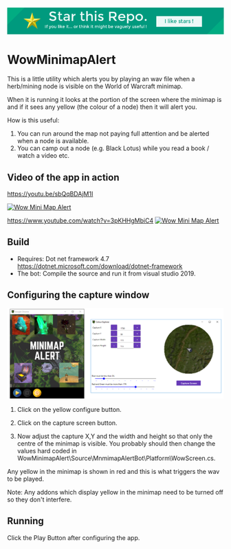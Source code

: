 <p align="center">
  <img src="https://raw.githubusercontent.com/julianperrott/WowMinimapAlert/master/Images/starme.png" alt="Star this Repo"/>
</p>


# WowMinimapAlert
This is a little utility which alerts you by playing an wav file when a herb/mining node is visible on the World of Warcraft minimap.

When it is running it looks at the portion of the screen where the minimap is and if it sees any yellow (the colour of a node) then it will alert you.

How is this useful:

1. You can run around the map not paying full attention and be alerted when a node is available.
2. You can camp out a node (e.g. Black Lotus) while you read a book / watch a video etc.

## Video of the app in action

https://youtu.be/sbQqBDAjM1I

[![Wow Mini Map Alert](https://img.youtube.com/vi/sbQqBDAjM1I/0.jpg)](https://www.youtube.com/watch?v=sbQqBDAjM1I)

https://www.youtube.com/watch?v=3pKHHgMbiC4
[![Wow Mini Map Alert](https://img.youtube.com/vi/3pKHHgMbiC4/0.jpg)](https://www.youtube.com/watch?v=3pKHHgMbiC4)

## Build

* Requires: Dot net framework 4.7
https://dotnet.microsoft.com/download/dotnet-framework
* The bot: Compile the source and run it from visual studio 2019.

## Configuring the capture window

<p align="center">
  <img src="https://raw.githubusercontent.com/julianperrott/WowMinimapAlert/master/Images/Setup.png" alt="Setup"/>
</p>

1. Click on the yellow configure button.

2. Click on the capture screen button.

3. Now adjust the capture X,Y and the width and height so that only the centre of the minimap is visible. You probably should then change the values hard coded in WowMinimapAlert\Source\MnmimapAlertBot\Platform\WowScreen.cs.

Any yellow in the minimap is shown in red and this is what triggers the wav to be played.

Note: Any addons which display yellow in the minimap need to be turned off so they don't interfere.

## Running

Click the Play Button after configuring the app.

